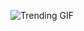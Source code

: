 
<!-- GIF_SECTION -->
![Trending GIF](https://media2.giphy.com/media/v1.Y2lkPThiYjIxNzcyOWg0dGNtanQyazU0aGZzZTFna3ZvNHp6cjN4Yjl2Y2F6YTV0OHN4NSZlcD12MV9naWZzX3NlYXJjaCZjdD1n/3ohs7WnQtnXbXOOrO8/giphy.gif)
<!-- END_GIF_SECTION -->
